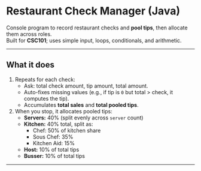 # Restaurant Check Manager (Java)

Console program to record restaurant checks and **pool tips**, then allocate them across roles.  
Built for **CSC101**; uses simple input, loops, conditionals, and arithmetic.

---

## What it does
1. Repeats for each check:
   - Ask: total check amount, tip amount, total amount.
   - Auto-fixes missing values (e.g., if tip is `0` but total > check, it computes the tip).
   - Accumulates **total sales** and **total pooled tips**.
2. When you stop, it allocates pooled tips:
   - **Servers:** 40% (split evenly across `server` count)
   - **Kitchen:** 40% total, split as:
     - Chef: 50% of kitchen share
     - Sous Chef: 35%
     - Kitchen Aid: 15%
   - **Host:** 10% of total tips
   - **Busser:** 10% of total tips

---
